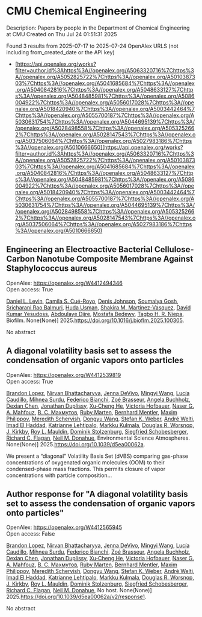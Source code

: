 # CMU Chemical Engineering
Description: Papers by people in the Department of Chemical Engineering at CMU
Created on Thu Jul 24 01:51:31 2025

Found 3 results from 2025-07-17 to 2025-07-24
OpenAlex URLS (not including from_created_date or the API key)
- [https://api.openalex.org/works?filter=author.id%3Ahttps%3A//openalex.org/A5063320716%7Chttps%3A//openalex.org/A5052825722%7Chttps%3A//openalex.org/A5010387303%7Chttps%3A//openalex.org/A5041685684%7Chttps%3A//openalex.org/A5040842816%7Chttps%3A//openalex.org/A5048633127%7Chttps%3A//openalex.org/A5048485981%7Chttps%3A//openalex.org/A5086004922%7Chttps%3A//openalex.org/A5056017028%7Chttps%3A//openalex.org/A5018420940%7Chttps%3A//openalex.org/A5003442464%7Chttps%3A//openalex.org/A5055700187%7Chttps%3A//openalex.org/A5030631754%7Chttps%3A//openalex.org/A5044695139%7Chttps%3A//openalex.org/A5028498558%7Chttps%3A//openalex.org/A5053252662%7Chttps%3A//openalex.org/A5028147543%7Chttps%3A//openalex.org/A5037506064%7Chttps%3A//openalex.org/A5027983186%7Chttps%3A//openalex.org/A5010666650](https://api.openalex.org/works?filter=author.id%3Ahttps%3A//openalex.org/A5063320716%7Chttps%3A//openalex.org/A5052825722%7Chttps%3A//openalex.org/A5010387303%7Chttps%3A//openalex.org/A5041685684%7Chttps%3A//openalex.org/A5040842816%7Chttps%3A//openalex.org/A5048633127%7Chttps%3A//openalex.org/A5048485981%7Chttps%3A//openalex.org/A5086004922%7Chttps%3A//openalex.org/A5056017028%7Chttps%3A//openalex.org/A5018420940%7Chttps%3A//openalex.org/A5003442464%7Chttps%3A//openalex.org/A5055700187%7Chttps%3A//openalex.org/A5030631754%7Chttps%3A//openalex.org/A5044695139%7Chttps%3A//openalex.org/A5028498558%7Chttps%3A//openalex.org/A5053252662%7Chttps%3A//openalex.org/A5028147543%7Chttps%3A//openalex.org/A5037506064%7Chttps%3A//openalex.org/A5027983186%7Chttps%3A//openalex.org/A5010666650)

## Engineering an Electroactive Bacterial Cellulose-Carbon Nanotube Composite Membrane Against Staphylococcus aureus   

OpenAlex: https://openalex.org/W4412494346    
Open access: True
    
[Daniel L. Levin](https://openalex.org/A5027750308), [Camila S. Cué-Royo](https://openalex.org/A5119014075), [Denis Johnson](https://openalex.org/A5023017337), [Soumalya Gosh](https://openalex.org/A5079754429), [Sricharani Rao Balmuri](https://openalex.org/A5042360668), [Huda Usman](https://openalex.org/A5006410485), [Shakira M. Martinez-Vasquez](https://openalex.org/A5117072205), [David Kumar Yesudoss](https://openalex.org/A5016663999), [Abdoulaye Djire](https://openalex.org/A5112849501), [Mostafa Bedewy](https://openalex.org/A5067322873), [Tagbo H. R. Niepa](https://openalex.org/A5044695139), Biofilm. None(None)] 2025.https://doi.org/10.1016/j.bioflm.2025.100305.
    
No abstract    

    

## A diagonal volatility basis set to assess the condensation of organic vapors onto particles   

OpenAlex: https://openalex.org/W4412539819    
Open access: True
    
[Brandon Lopez](https://openalex.org/A5019360565), [Nirvan Bhattacharyya](https://openalex.org/A5017157628), [Jenna DeVivo](https://openalex.org/A5092773428), [Mingyi Wang](https://openalex.org/A5100768996), [Lucía Caudillo](https://openalex.org/A5079509898), [Mihnea Surdu](https://openalex.org/A5076044930), [Federico Bianchi](https://openalex.org/A5075179945), [Zoé Brasseur](https://openalex.org/A5066558128), [Angela Buchholz](https://openalex.org/A5031061930), [Dexian Chen](https://openalex.org/A5074831361), [Jonathan Duplissy](https://openalex.org/A5088633919), [Xu‐Cheng He](https://openalex.org/A5043129752), [Victoria Hofbauer](https://openalex.org/A5012274245), [Naser G. A. Mahfouz](https://openalex.org/A5015886123), [В. С. Махмутов](https://openalex.org/A5036074857), [Ruby Marten](https://openalex.org/A5076543442), [Bernhard Mentler](https://openalex.org/A5090590782), [Maxim Philippov](https://openalex.org/A5090585494), [Meredith Schervish](https://openalex.org/A5038957567), [Dongyu Wang](https://openalex.org/A5100764279), [Stefan K. Weber](https://openalex.org/A5041814082), [André Welti](https://openalex.org/A5057462897), [Imad El Haddad](https://openalex.org/A5080319960), [Katrianne Lehtipalo](https://openalex.org/A5019559780), [Markku Kulmala](https://openalex.org/A5000471665), [Douglas R. Worsnop](https://openalex.org/A5026978286), [J. Kirkby](https://openalex.org/A5009274507), [Roy L. Mauldin](https://openalex.org/A5006970537), [Dominik Stolzenburg](https://openalex.org/A5063223340), [Siegfried Schobesberger](https://openalex.org/A5033551265), [Richard C. Flagan](https://openalex.org/A5012711441), [Neil M. Donahue](https://openalex.org/A5041685684), Environmental Science Atmospheres. None(None)] 2025.https://doi.org/10.1039/d5ea00062a.
    
We present a “diagonal” Volatility Basis Set (dVBS) comparing gas-phase concentrations of oxygenated organic molecules (OOM) to their condensed-phase mass fractions. This permits closure of vapor concentrations with particle composition...    

    

## Author response for "A diagonal volatility basis set to assess the condensation of organic vapors onto particles"   

OpenAlex: https://openalex.org/W4412565945    
Open access: False
    
[Brandon Lopez](https://openalex.org/A5019360565), [Nirvan Bhattacharyya](https://openalex.org/A5017157628), [Jenna DeVivo](https://openalex.org/A5092773428), [Mingyi Wang](https://openalex.org/A5100768996), [Lucía Caudillo](https://openalex.org/A5079509898), [Mihnea Surdu](https://openalex.org/A5076044930), [Federico Bianchi](https://openalex.org/A5075179945), [Zoé Brasseur](https://openalex.org/A5066558128), [Angela Buchholz](https://openalex.org/A5031061930), [Dexian Chen](https://openalex.org/A5074831361), [Jonathan Duplissy](https://openalex.org/A5088633919), [Xu‐Cheng He](https://openalex.org/A5043129752), [Victoria Hofbauer](https://openalex.org/A5012274245), [Naser G. A. Mahfouz](https://openalex.org/A5015886123), [В. С. Махмутов](https://openalex.org/A5036074857), [Ruby Marten](https://openalex.org/A5076543442), [Bernhard Mentler](https://openalex.org/A5090590782), [Maxim Philippov](https://openalex.org/A5090585494), [Meredith Schervish](https://openalex.org/A5038957567), [Dongyu Wang](https://openalex.org/A5100764279), [Stefan K. Weber](https://openalex.org/A5041814082), [André Welti](https://openalex.org/A5057462897), [Imad El Haddad](https://openalex.org/A5080319960), [Katrianne Lehtipalo](https://openalex.org/A5019559780), [Markku Kulmala](https://openalex.org/A5000471665), [Douglas R. Worsnop](https://openalex.org/A5026978286), [J. Kirkby](https://openalex.org/A5009274507), [Roy L. Mauldin](https://openalex.org/A5006970537), [Dominik Stolzenburg](https://openalex.org/A5063223340), [Siegfried Schobesberger](https://openalex.org/A5033551265), [Richard C. Flagan](https://openalex.org/A5012711441), [Neil M. Donahue](https://openalex.org/A5041685684), No host. None(None)] 2025.https://doi.org/10.1039/d5ea00062a/v2/response1.
    
No abstract    

    
